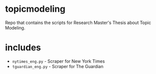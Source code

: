 # topicmodeling
Repo that contains the scripts for Research Master's Thesis about Topic Modeling. 

# includes 


- `nytimes_eng.py` - Scraper for New York Times 
- `tguardian_eng.py` - Scraper for The Guardian 
